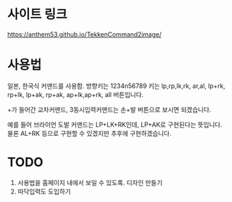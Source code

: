 # 사이트 링크 
https://anthem53.github.io/TekkenCommand2image/

# 사용법

일본, 한국식 커맨드를 사용함.
방향키는 1234n56789
키는 lp,rp,lk,rk, ar,al, lp+rk, rp+lk, lp+ak, rp+ak, ap+lk,ap+rk, all 버튼입니다.

+가 들어간 교차커맨드, 3동시입력커맨드는 손+발 버튼으로 보시면 되겠습니다.

예를 들어 브라이언 도발 커맨드는 LP+LK+RK인데, LP+AK로 구현된다는 뜻입니다.
물론 AL+RK 등으로 구현할 수 있겠지만 추후에 구현하겠습니다.

# TODO 

1. 사용법을 홈페이지 내에서 보일 수 있도록. 디자인 만들기
2. 따닥입력도 도입하기
   

